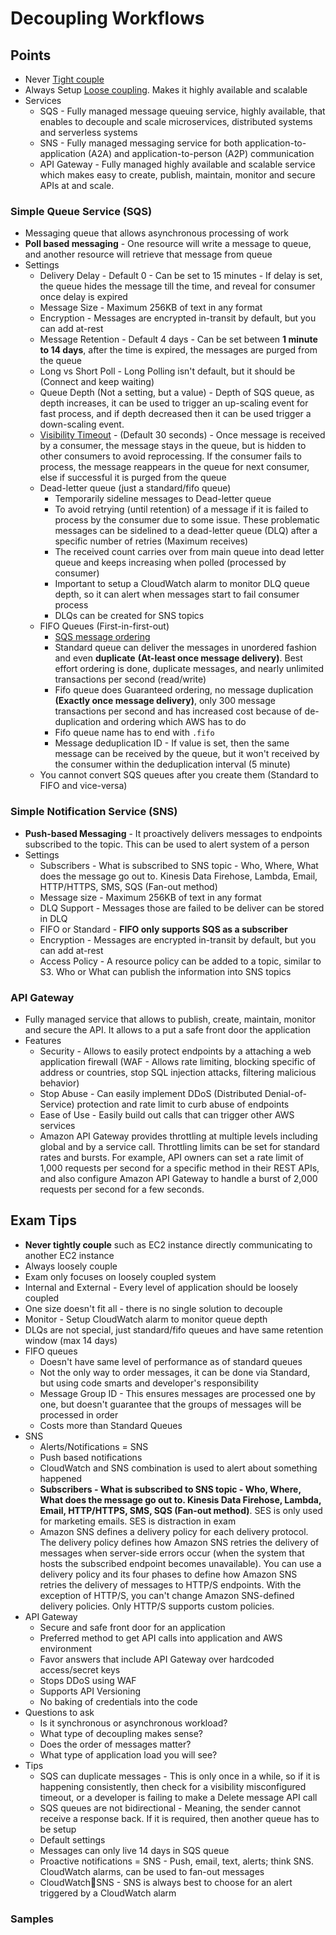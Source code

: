 # Decoupling Workflows

## Points

- Never [Tight couple](./TightCoupling.png)
- Always Setup [Loose coupling](./LooseCoupling.png). Makes it highly available and scalable
- Services
  - SQS - Fully managed message queuing service, highly available, that enables to decouple and scale microservices, distributed systems and serverless systems
  - SNS - Fully managed messaging service for both application-to-application (A2A) and application-to-person (A2P) communication
  - API Gateway - Fully managed highly available and scalable service which makes easy to create, publish, maintain, monitor and secure APIs at and scale.

### Simple Queue Service (SQS)

- Messaging queue that allows asynchronous processing of work
- **Poll based messaging** - One resource will write a message to queue, and another resource will retrieve that message from queue
- Settings
  - Delivery Delay - Default 0 - Can be set to 15 minutes - If delay is set, the queue hides the message till the time, and reveal for consumer once delay is expired
  - Message Size - Maximum 256KB of text in any format
  - Encryption - Messages are encrypted in-transit by default, but you can add at-rest
  - Message Retention - Default 4 days - Can be set between **1 minute to 14 days**, after the time is expired, the messages are purged from the queue
  - Long vs Short Poll - Long Polling isn't default, but it should be (Connect and keep waiting)
  - Queue Depth (Not a setting, but a value) - Depth of SQS queue, as depth increases, it can be used to trigger an up-scaling event for fast process, and if depth decreased then it can be used trigger a down-scaling event.
  - [Visibility Timeout](./VisibilityTimeout.png) - (Default 30 seconds) - Once message is received by a consumer, the message stays in the queue, but is hidden to other consumers to avoid reprocessing. If the consumer fails to process, the message reappears in the queue for next consumer, else if successful it is purged from the queue
  - Dead-letter queue (just a standard/fifo queue)
    - Temporarily sideline messages to Dead-letter queue
    - To avoid retrying (until retention) of a message if it is failed to process by the consumer due to some issue. These problematic messages can be sidelined to a dead-letter queue (DLQ) after a specific number of retries (Maximum receives)
    - The received count carries over from main queue into dead letter queue and keeps increasing when polled (processed by consumer)
    - Important to setup a CloudWatch alarm to monitor DLQ queue depth, so it can alert when messages start to fail consumer process
    - DLQs can be created for SNS topics
  - FIFO Queues (First-in-first-out)
    - [SQS message ordering](./MessagesOrdering.png)
    - Standard queue can deliver the messages in unordered fashion and even **duplicate** **(At-least once message delivery)**. Best effort ordering is done, duplicate messages, and nearly unlimited transactions per second (read/write)
    - Fifo queue does Guaranteed ordering, no message duplication **(Exactly once message delivery)**, only 300 message transactions per second and has increased cost because of de-duplication and ordering which AWS has to do
    - Fifo queue name has to end with `.fifo`
    - Message deduplication ID - If value is set, then the same message can be received by the queue, but it won't received by the consumer within the deduplication interval (5 minute)
  - You cannot convert SQS queues after you create them (Standard to FIFO and vice-versa)

### Simple Notification Service (SNS)

- **Push-based Messaging** - It proactively delivers messages to endpoints subscribed to the topic. This can be used to alert system of a person
- Settings
  - Subscribers - What is subscribed to SNS topic - Who, Where, What does the message go out to. Kinesis Data Firehose, Lambda, Email, HTTP/HTTPS, SMS, SQS (Fan-out method)
  - Message size - Maximum 256KB of text in any format
  - DLQ Support - Messages those are failed to be deliver can be stored in DLQ
  - FIFO or Standard - **FIFO only supports SQS as a subscriber**
  - Encryption - Messages are encrypted in-transit by default, but you can add at-rest
  - Access Policy - A resource policy can be added to a topic, similar to S3. Who or What can publish the information into SNS topics

### API Gateway

- Fully managed service that allows to publish, create, maintain, monitor and secure the API. It allows to a put a safe front door the application
- Features
  - Security - Allows to easily protect endpoints by a attaching a web application firewall (WAF - Allows rate limiting, blocking specific of address or countries, stop SQL injection attacks, filtering malicious behavior)
  - Stop Abuse - Can easily implement DDoS (Distributed Denial-of-Service) protection and rate limit to curb abuse of endpoints
  - Ease of Use - Easily build out calls that can trigger other AWS services
  - Amazon API Gateway provides throttling at multiple levels including global and by a service call. Throttling limits can be set for standard rates and bursts. For example, API owners can set a rate limit of 1,000 requests per second for a specific method in their REST APIs, and also configure Amazon API Gateway to handle a burst of 2,000 requests per second for a few seconds.

## Exam Tips

- **Never tightly couple** such as EC2 instance directly communicating to another EC2 instance
- Always loosely couple
- Exam only focuses on loosely coupled system
- Internal and External - Every level of application should be loosely coupled
- One size doesn't fit all - there is no single solution to decouple
- Monitor - Setup CloudWatch alarm to monitor queue depth
- DLQs are not special, just standard/fifo queues and have same retention window (max 14 days)
- FIFO queues
  - Doesn't have same level of performance as of standard queues
  - Not the only way to order messages, it can be done via Standard, but using code smarts and developer's responsibility
  - Message Group ID - This ensures messages are processed one by one, but doesn't guarantee that the groups of messages will be processed in order
  - Costs more than Standard Queues
- SNS
  - Alerts/Notifications = SNS
  - Push based notifications
  - CloudWatch and SNS combination is used to alert about something happened
  - **Subscribers - What is subscribed to SNS topic - Who, Where, What does the message go out to. Kinesis Data Firehose, Lambda, Email, HTTP/HTTPS, SMS, SQS (Fan-out method)**. SES is only used for marketing emails. SES is distraction in exam
  - Amazon SNS defines a delivery policy for each delivery protocol. The delivery policy defines how Amazon SNS retries the delivery of messages when server-side errors occur (when the system that hosts the subscribed endpoint becomes unavailable). You can use a delivery policy and its four phases to define how Amazon SNS retries the delivery of messages to HTTP/S endpoints. With the exception of HTTP/S, you can't change Amazon SNS-defined delivery policies. Only HTTP/S supports custom policies.
- API Gateway
  - Secure and safe front door for an application
  - Preferred method to get API calls into application and AWS environment
  - Favor answers that include API Gateway over hardcoded access/secret keys
  - Stops DDoS using WAF
  - Supports API Versioning
  - No baking of credentials into the code
- Questions to ask
  - Is it synchronous or asynchronous workload?
  - What type of decoupling makes sense?
  - Does the order of messages matter?
  - What type of application load you will see?
- Tips
  - SQS can duplicate messages - This is only once in a while, so if it is happening consistently, then check for a visibility misconfigured timeout, or a developer is failing to make a Delete message API call
  - SQS queues are not bidirectional - Meaning, the sender cannot receive a response back. If it is required, then another queue has to be setup
  - Default settings
  - Messages can only live 14 days in SQS queue
  - Proactive notifications = SNS - Push, email, text, alerts; think SNS. CloudWatch alarms, can be used to fan-out messages
  - CloudWatch💝SNS - SNS is always best to choose for an alert triggered by a CloudWatch alarm

### Samples
